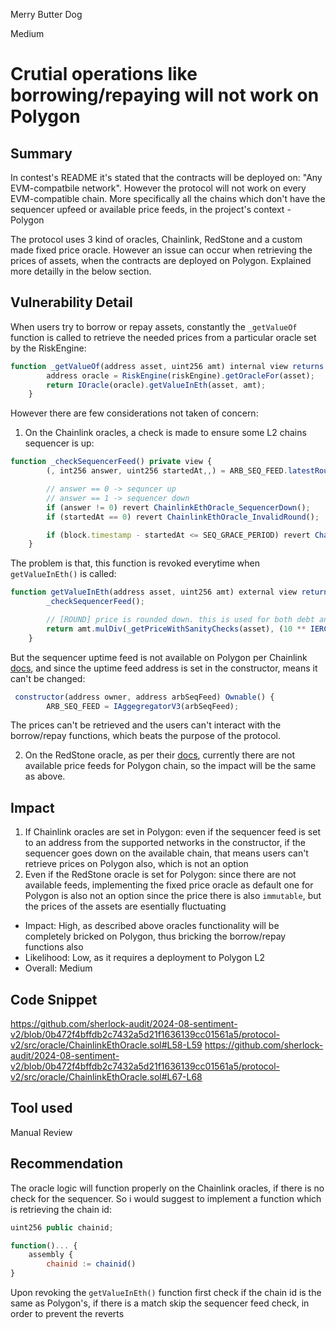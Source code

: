 Merry Butter Dog

Medium

# Crutial operations like borrowing/repaying will not work on Polygon

## Summary

In contest's README it's stated that the contracts will be deployed on: "Any EVM-compatbile network". However the protocol will not work on every EVM-compatible chain. More specifically all the chains which don't have the sequencer upfeed or available price feeds, in the project's context - Polygon

The protocol uses 3 kind of oracles, Chainlink, RedStone and a custom made fixed price oracle. However an issue can occur when retrieving the prices of assets, when the contracts are deployed on Polygon. Explained more detailly in the below section.

## Vulnerability Detail

When users try to borrow or repay assets, constantly the `_getValueOf` function is called to retrieve the needed prices from a particular oracle set by the RiskEngine: 

```javascript
function _getValueOf(address asset, uint256 amt) internal view returns (uint256) {
        address oracle = RiskEngine(riskEngine).getOracleFor(asset);
        return IOracle(oracle).getValueInEth(asset, amt);
    }
```

However there are few considerations not taken of concern: 

1. On the Chainlink oracles, a check is made to ensure some L2 chains sequencer is up: 

```javascript
function _checkSequencerFeed() private view {
        (, int256 answer, uint256 startedAt,,) = ARB_SEQ_FEED.latestRoundData();

        // answer == 0 -> sequncer up
        // answer == 1 -> sequencer down
        if (answer != 0) revert ChainlinkEthOracle_SequencerDown();
        if (startedAt == 0) revert ChainlinkEthOracle_InvalidRound();

        if (block.timestamp - startedAt <= SEQ_GRACE_PERIOD) revert ChainlinkEthOracle_GracePeriodNotOver();
    }
```

The problem is that, this function is revoked everytime when `getValueInEth()` is called: 

```javascript
function getValueInEth(address asset, uint256 amt) external view returns (uint256) {
        _checkSequencerFeed();

        // [ROUND] price is rounded down. this is used for both debt and asset math, neutral effect.
        return amt.mulDiv(_getPriceWithSanityChecks(asset), (10 ** IERC20Metadata(asset).decimals()));
    }
```

But the sequencer uptime feed is not available on Polygon per Chainlink [docs](https://docs.chain.link/data-feeds/l2-sequencer-feeds#available-networks), and since the uptime feed address is set in the constructor, means it can't be changed: 

```javascript
 constructor(address owner, address arbSeqFeed) Ownable() {
        ARB_SEQ_FEED = IAggegregatorV3(arbSeqFeed);
```

The prices can't be retrieved and the users can't interact with the borrow/repay functions, which beats the purpose of the protocol.

2. On the RedStone oracle, as per their [docs](https://docs.redstone.finance/docs/get-started/price-feeds#available-on-chain-classic-model), currently there are not available price feeds for Polygon chain, so the impact will be the same as above.

## Impact

1. If Chainlink oracles are set in Polygon: even if the sequencer feed is set to an address from the supported networks in the constructor, if the sequencer goes down on the available chain, that means users can't retrieve prices on Polygon also, which is not an option
2. Even if the RedStone oracle is set for Polygon: since there are not available feeds, implementing the fixed price oracle as default one for Polygon is also not an option since the price there is also `immutable`, but the prices of the assets are esentially fluctuating

- Impact: High, as described above oracles functionality will be completely bricked on Polygon, thus bricking the borrow/repay functions also
- Likelihood: Low, as it requires a deployment to Polygon L2
- Overall: Medium

## Code Snippet

https://github.com/sherlock-audit/2024-08-sentiment-v2/blob/0b472f4bffdb2c7432a5d21f1636139cc01561a5/protocol-v2/src/oracle/ChainlinkEthOracle.sol#L58-L59
https://github.com/sherlock-audit/2024-08-sentiment-v2/blob/0b472f4bffdb2c7432a5d21f1636139cc01561a5/protocol-v2/src/oracle/ChainlinkEthOracle.sol#L67-L68

## Tool used

Manual Review

## Recommendation

The oracle logic will function properly on the Chainlink oracles, if there is no check for the sequencer. So i would suggest to implement a function which is retrieving the chain id:

```javascript
uint256 public chainid;

function()... {
    assembly {
        chainid := chainid()
}
```

Upon revoking the `getValueInEth()` function first check if the chain id is the same as Polygon's, if there is a match skip the sequencer feed check, in order to prevent the reverts